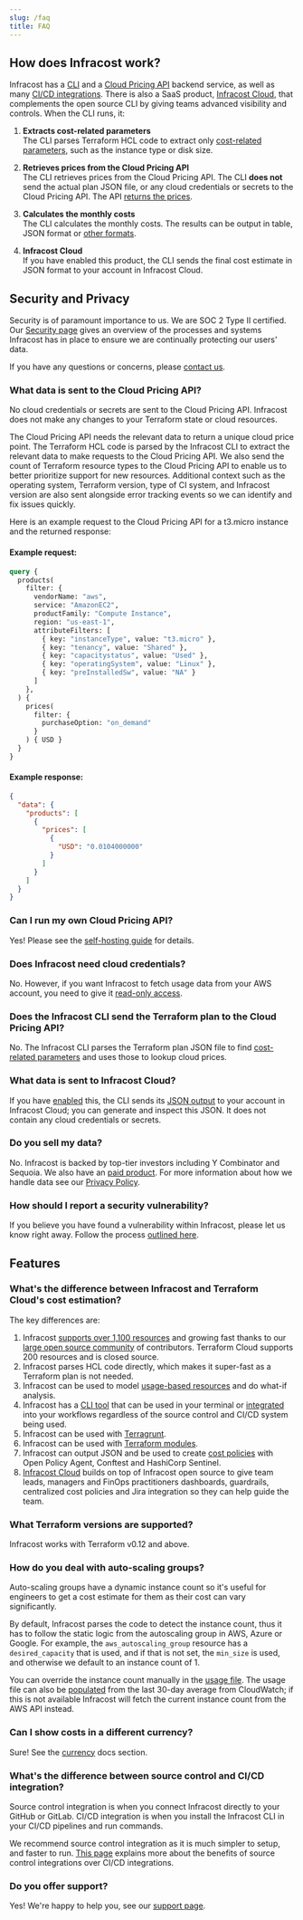 ```yaml
---
slug: /faq
title: FAQ
---
```


## How does Infracost work?

Infracost has a [CLI](https://github.com/infracost/infracost) and a [Cloud Pricing API](https://github.com/infracost/cloud-pricing-api) backend service, as well as many [CI/CD integrations](/docs/integrations/cicd). There is also a SaaS product, [Infracost Cloud](/pricing/), that complements the open source CLI by giving teams advanced visibility and controls.
When the CLI runs, it:

1. **Extracts cost-related parameters**<br />
  The CLI parses Terraform HCL code to extract only [cost-related parameters](/docs/faq#example-request), such as the instance type or disk size.

2. **Retrieves prices from the Cloud Pricing API**<br />
  The CLI retrieves prices from the Cloud Pricing API. The CLI **does not** send the actual plan JSON file, or any cloud credentials or secrets to the Cloud Pricing API. The API [returns the prices](/docs/faq#example-response).

3. **Calculates the monthly costs**<br />
  The CLI calculates the monthly costs. The results can be output in table, JSON format or [other formats](/docs/features/cli_commands/#combined-output-formats).

4. **Infracost Cloud**<br />
  If you have enabled this product, the CLI sends the final cost estimate in JSON format to your account in Infracost Cloud.

## Security and Privacy

Security is of paramount importance to us. We are SOC 2 Type II certified. Our [Security page](/security) gives an overview of the processes and systems Infracost has in place to ensure we are continually protecting our users' data.

If you have any questions or concerns, please [contact us](mailto:hello@infracost.io).

### What data is sent to the Cloud Pricing API?

No cloud credentials or secrets are sent to the Cloud Pricing API. Infracost does not make any changes to your Terraform state or cloud resources.

The Cloud Pricing API needs the relevant data to return a unique cloud price point. The Terraform HCL code is parsed by the Infracost CLI to extract the relevant data to make requests to the Cloud Pricing API. We also send the count of Terraform resource types to the Cloud Pricing API to enable us to better prioritize support for new resources. Additional context such as the operating system, Terraform version, type of CI system, and Infracost version are also sent alongside error tracking events so we can identify and fix issues quickly.

Here is an example request to the Cloud Pricing API for a t3.micro instance and the returned response:

#### Example request:
```graphql
query {
  products(
    filter: {
      vendorName: "aws",
      service: "AmazonEC2",
      productFamily: "Compute Instance",
      region: "us-east-1",
      attributeFilters: [
        { key: "instanceType", value: "t3.micro" },
        { key: "tenancy", value: "Shared" },
        { key: "capacitystatus", value: "Used" },
        { key: "operatingSystem", value: "Linux" },
        { key: "preInstalledSw", value: "NA" }
      ]
    },
  ) {
    prices(
      filter: {
        purchaseOption: "on_demand"
      }
    ) { USD }
  }
}
```

#### Example response:
```json
{
  "data": {
    "products": [
      {
        "prices": [
          {
            "USD": "0.0104000000"
          }
        ]
      }
    ]
  }
}
```

### Can I run my own Cloud Pricing API?

Yes! Please see the [self-hosting guide](/docs/cloud_pricing_api/self_hosted) for details.

### Does Infracost need cloud credentials?

No. However, if you want Infracost to fetch usage data from your AWS account, you need to give it [read-only access](/docs/features/usage_based_resources/#credentials).

### Does the Infracost CLI send the Terraform plan to the Cloud Pricing API?

No. The Infracost CLI parses the Terraform plan JSON file to find [cost-related parameters](/docs/faq#example-request) and uses those to lookup cloud prices.

### What data is sent to Infracost Cloud?

If you have [enabled](/docs/infracost_cloud/get_started/) this, the CLI sends its [JSON output](/docs/features/cli_commands/#examples) to your account in Infracost Cloud; you can generate and inspect this JSON. It does not contain any cloud credentials or secrets.

### Do you sell my data?

No. Infracost is backed by top-tier investors including Y Combinator and Sequoia. We also have an [paid product](/pricing). For more information about how we handle data see our [Privacy Policy](/docs/privacy-policy).

### How should I report a security vulnerability?

If you believe you have found a vulnerability within Infracost, please let us know right away. Follow the process [outlined here](https://github.com/infracost/infracost/blob/master/SECURITY.md).

## Features

### What's the difference between Infracost and Terraform Cloud's cost estimation?

The key differences are:
1. Infracost [supports over 1,100 resources](/docs/supported_resources/overview) and growing fast thanks to our [large open source community](https://github.com/infracost/infracost/#community-and-contributing) of contributors. Terraform Cloud supports 200 resources and is closed source.
2. Infracost parses HCL code directly, which makes it super-fast as a Terraform plan is not needed.
3. Infracost can be used to model [usage-based resources](/docs/features/usage_based_resources) and do what-if analysis.
4. Infracost has a [CLI tool](/docs#installation) that can be used in your terminal or [integrated](/docs/integrations/cicd) into your workflows regardless of the source control and CI/CD system being used.
5. Infracost can be used with [Terragrunt](/docs/features/terragrunt).
6. Infracost can be used with [Terraform modules](/docs/features/terraform_modules).
7. Infracost can output JSON and be used to create [cost policies](/docs/features/cost_policies) with Open Policy Agent, Conftest and HashiCorp Sentinel.
8. [Infracost Cloud](/docs/infracost_cloud/get_started/) builds on top of Infracost open source to give team leads, managers and FinOps practitioners dashboards, guardrails, centralized cost policies and Jira integration so they can help guide the team.

### What Terraform versions are supported?

Infracost works with Terraform v0.12 and above.

### How do you deal with auto-scaling groups?

Auto-scaling groups have a dynamic instance count so it's useful for engineers to get a cost estimate for them as their cost can vary significantly.

By default, Infracost parses the code to detect the instance count, thus it has to follow the static logic from the autoscaling group in AWS, Azure or Google. For example, the `aws_autoscaling_group` resource has a `desired_capacity` that is used, and if that is not set, the `min_size` is used, and otherwise we default to an instance count of 1.

You can override the instance count manually in the [usage file](/docs/features/usage_based_resources/). The usage file can also be [populated](/docs/features/usage_based_resources/#fetch-from-cloud-apis) from the last 30-day average from CloudWatch; if this is not available Infracost will fetch the current instance count from the AWS API instead.

### Can I show costs in a different currency?

Sure! See the [currency](/docs/features/environment_variables/#infracost_currency) docs section.

### What's the difference between source control and CI/CD integration?

Source control integration is when you connect Infracost directly to your GitHub or GitLab. CI/CD integration is when you install the Infracost CLI in your CI/CD pipelines and run commands. 

We recommend source control integration as it is much simpler to setup, and faster to run. [This page](/docs/guides/source_control_benefits/) explains more about the benefits of source control integrations over CI/CD integrations.

### Do you offer support?

Yes! We're happy to help you, see our [support page](/docs/support).
